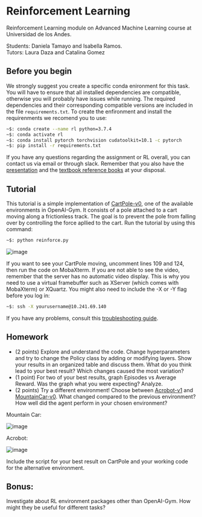 # Reinforcement Learning
Reinforcement Learning module on Advanced Machine Learning course at Universidad de los Andes.

Students: Daniela Tamayo and Isabella Ramos.          
Tutors: Laura Daza and Catalina Gomez


## Before you begin
We strongly suggest you create a specific conda enironment for this task. 
You will have to ensure that all installed dependencies are compatible, otherwise you will probably have issues while running.
The required dependencies and their corresponding compatible versions are included in the file `requirements.txt`. To create the enfironment and install the requirenments we recomend you to use:

```bash
~$: conda create --name rl python=3.7.4
~$: conda activate rl
~$: conda install pytorch torchvision cudatoolkit=10.1 -c pytorch
~$: pip install -r requirements.txt
```

If you have any questions regarding the assignment or RL overall, you can contact us via email or through slack. Remember that you also have the [presentation](Reinforcement_Learning.pdf) and the [textbook reference books](https://drive.google.com/drive/folders/1bDjUuXlv1xeuA2hJ1TjyjH6WJmZOPTR9?usp=sharing) at your disposal.

## Tutorial
This tutorial is a simple implementation of [CartPole-v0](https://gym.openai.com/envs/CartPole-v1/), one of the available environments in OpenAI-Gym. It consists of a pole attached to a cart moving along a frictionless track. The goal is to prevent the pole from falling over by controlling the force apllied to the cart. Run the tutorial by using this command: 
```bash
~$: python reinforce.py
```

![image](https://cdn-images-1.medium.com/max/1200/1*oMSg2_mKguAGKy1C64UFlw.gif)

If you want to see your CartPole moving, uncomment lines 109 and 124, then run the code on MobaXterm. If you are not able to see the video, remember that the server has no automatic video display. This is why you need to use a virtual framebuffer such as XServer (which comes with MobaXterm) or XQuartz. You might also need to include the -X or -Y flag before you log in: 
```bash
~$: ssh -X yourusername@10.241.69.140
```
If you have any problems, consult this [troubleshooting guide](https://stackoverflow.com/questions/40195740/how-to-run-openai-gym-render-over-a-server).



## Homework
- (2 points) Explore and understand the code. Change hyperparameters and try to change the Policy class by adding or modifying layers. Show your results in an organized table and discuss them. What do you think lead to your best result? Which changes caused the most variation?
- (1 point) For two of your best results, graph Episodes vs Average Reward. Was the graph what you were expecting? Analyze. 
- (2 points) Try a different environment! Choose between [Acrobot-v1](http://gym.openai.com/envs/Acrobot-v1/) and [MountainCar-v0](http://gym.openai.com/envs/MountainCar-v0/). What changed compared to the previous environment? How well did the agent perform in your chosen environment? 

Mountain Car:

![image](https://user-images.githubusercontent.com/66916962/92253564-45fd7e00-ee95-11ea-909e-8e4550f8fa47.png)

Acrobot:

![image](https://svbtleusercontent.com/93Tx9HUAsokfh8i3ce8wCY0xspap.gif)

Include the script for your best result on CartPole and your working code for the alternative environment. 

## Bonus:
Investigate about RL environment packages other than OpenAI-Gym. How might they be useful for different tasks?
